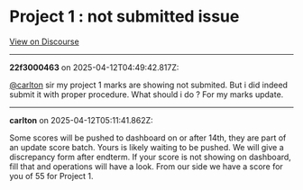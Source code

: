 # Project 1 : not submitted issue

[View on Discourse](https://discourse.onlinedegree.iitm.ac.in/t/project-1-not-submitted-issue/172497)

---
**22f3000463** on 2025-04-12T04:49:42.817Z:

[@carlton](/u/carlton) sir my project 1 marks are showing not submited. But i
did indeed submit it with proper procedure. What should i do ? For my marks
update.



---
**carlton** on 2025-04-12T05:11:41.862Z:

Some scores will be pushed to dashboard on or after 14th, they are part of an
update score batch. Yours is likely waiting to be pushed. We will give a
discrepancy form after endterm. If your score is not showing on dashboard,
fill that and operations will have a look. From our side we have a score for
you of 55 for Project 1.



